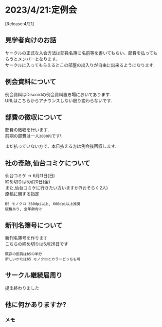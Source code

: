 # 2023/4/21:定例会
[Release:4/21]

## 見学者向けのお話
サークルの正式な入会方法は部員名簿に名前等を書いてもらい、部費を払ってもらうとメンバーとなります。\
サークルに入ってもらえるとこの部屋の出入りが自由に出来るようになります.


## 例会資料について
例会資料はDiscordの例会資料置き場においてあります.\
URLはこちらからアナウンスしない限り変わらないです.

## 部費の徴収について
部費の徴収を行います.\
前期の部費は一人`2000円`です\

まだ払っていない方で、本日払える方は例会後回収します.


## 社の奇跡,仙台コミケについて
仙台コミケ -> 6月11日(日)\
締め切りは5月20日(金)\
また,仙台コミケに行きたい方いますか?(おそらく2人)\
原稿に関する指定
```
B5 モノクロ 350dpi以上, 600dpi以上推奨
版権あり, 全年齢向け
```

## 新刊名簿号について
新刊名簿号を作ります\
こちらの締め切りは5月26日です
```
既存の部員はb5の半分
新しいかたはb5 モノクロとカラーどっちも可
```

## サークル継続届周り
提出終わりました


## 他に何かありますか?
### メモ

